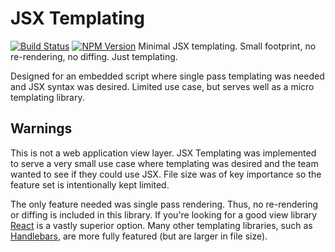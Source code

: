 JSX Templating
==============
[![Build Status](https://travis-ci.org/wwalser/jsx-templating.svg?branch=master)](https://travis-ci.org/wwalser/jsx-templating) [![NPM Version](http://img.shields.io/npm/v/jsx-templating.svg)](https://www.npmjs.com/package/jsx-templating)
Minimal JSX templating. Small footprint, no re-rendering, no diffing. Just templating.

Designed for an embedded script where single pass templating was needed and JSX syntax was desired. Limited use case, but serves well as a micro templating library.

## Warnings
This is not a web application view layer. JSX Templating was implemented to serve a very small use case where templating was desired and the team wanted to see if they could use JSX. File size was of key importance so the feature set is intentionally kept limited.

The only feature needed was single pass rendering. Thus, no re-rendering or diffing is included in this library. If you're looking for a good view library [React](http://facebook.github.io/react/) is a vastly superior option. Many other templating libraries, such as [Handlebars](http://handlebarsjs.com/), are more fully featured (but are larger in file size).